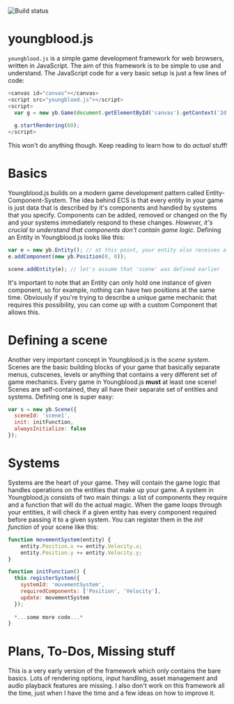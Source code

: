 ![Build status](https://travis-ci.com/zsombro/youngblood.svg?branch=master)
# youngblood.js

`youngblood.js` is a simple game development framework for web browsers, written in JavaScript. The aim of this framework is to be
simple to use and understand. The JavaScript code for a very basic setup is just a few lines of code:

```javascript
<canvas id="canvas"></canvas>
<script src="youngblood.js"></script>
<script>
  var g = new yb.Game(document.getElementById('canvas').getContext('2d'));
  
  g.startRendering(60);
</script>
```
This won't do anything though. Keep reading to learn how to do *actual* stuff!

# Basics
Youngblood.js builds on a modern game development pattern called Entity-Component-System. The idea behind ECS is that every entity 
in your game is just data that is described by it's components and handled by systems that you specify. Components can be added, removed
or changed on the fly and your systems immediately respond to these changes. *However, it's crucial to understand that components don't
contain game logic.* Defining an Entity in Youngblood.js looks like this:

```javascript
var e = new yb.Entity(); // at this point, your entity also receives a unique numeral identifier
e.addComponent(new yb.Position(0, 0));

scene.addEntity(e); // let's assume that 'scene' was defined earlier
```

It's important to note that an Entity can only hold one instance of given component, so for example, nothing can have two positions
at the same time. Obviously if you're trying to describe a unique game mechanic that requires this possibility, you can come up with
a custom Component that allows this.

# Defining a scene

Another very important concept in Youngblood.js is the *scene system*. Scenes are the basic building blocks of your game that basically
separate menus, cutscenes, levels or anything that contains a very different set of game mechanics. Every game in Youngblood.js **must**
at least one scene! Scenes are self-contained, they all have their separate set of entities and systems. Defining one is super easy:

```javascript
var s = new yb.Scene({
  sceneId: 'scene1',
  init: initFunction,
  alwaysInitialize: false
});
```

# Systems

Systems are the heart of your game. They will contain the game logic that handles operations on the entities that make
up your game. A system in Youngblood.js consists of two main things: a list of components they require and a function that will do the actual magic. When the game loops through your entities, it will check if a given entity has every component required
before passing it to a given system. You can register them in the *init function* of your scene like this:

```javascript
function movementSystem(entity) {
    entity.Position.x += entity.Velocity.x;
    entity.Position.y += entity.Velocity.y;
}

function initFunction() {
  this.registerSystem({
    systemId: 'movementSystem',
    requiredComponents: ['Position', 'Velocity'],
    update: movementSystem
  });
  
  *...some more code...*
}
```

# Plans, To-Dos, Missing stuff

This is a very early version of the framework which only contains the bare basics. Lots of rendering options, input handling, asset
management and audio playback features are missing. I also don't work on this framework all the time, just when I have the time
and a few ideas on how to improve it.
